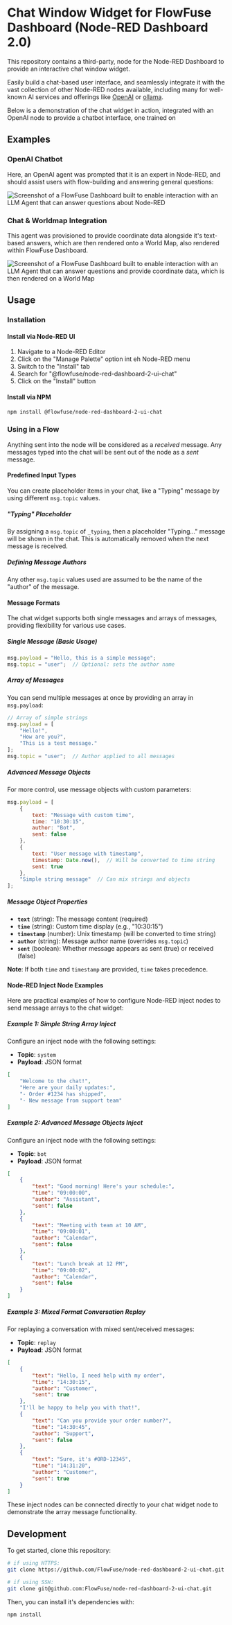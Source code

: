 # Chat Window Widget for FlowFuse Dashboard (Node-RED Dashboard 2.0)

This repository contains a third-party, node for the Node-RED Dashboard to provide an interactive chat window widget.

Easily build a chat-based user interface, and seamlessly integrate it with the vast collection of other Node-RED nodes available, including many for well-known AI services and offerings like [OpenAI](https://flows.nodered.org/node/@inductiv/node-red-openai-api) or [ollama](https://flows.nodered.org/node/node-red-contrib-ollama).

Below is a demonstration of the chat widget in action, integrated with an OpenAI node to provide a chatbot interface, one trained on 

## Examples

### OpenAI Chatbot

Here, an OpenAI agent was prompted that it is an expert in Node-RED, and should assist users with flow-building and answering general questions:

<img style="max-width:600px; margin: auto;" alt="Screenshot of a FlowFuse Dashboard built to enable interaction with an LLM Agent that can answer questions about Node-RED" src="./docs/screenshot-open-ai.png" />

### Chat & Worldmap Integration

This agent was provisioned to provide coordinate data alongside it's text-based answers, which are then rendered onto a World Map, also rendered within FlowFuse Dashboard.

<img alt="Screenshot of a FlowFuse Dashboard built to enable interaction with an LLM Agent that can answer questions and provide coordinate data, which is then rendered on a World Map" src="./docs/screenshot-worldmap.png" />

## Usage

### Installation

#### Install via Node-RED UI

1. Navigate to a Node-RED Editor
2. Click on the "Manage Palette" option int eh Node-RED menu
3. Switch to the "Install" tab
4. Search for "@flowfuse/node-red-dashboard-2-ui-chat"
5. Click on the "Install" button

#### Install via NPM

```bash
npm install @flowfuse/node-red-dashboard-2-ui-chat
```

### Using in a Flow

Anything sent into the node will be considered as a _received_ message. Any messages typed into the chat will be sent out of the node as a _sent_ message.

#### Predefined Input Types

You can create placeholder items in your chat, like a "Typing" message by using different `msg.topic` values.

##### "Typing" Placeholder

By assigning a `msg.topic` of `_typing`, then a placeholder "Typing..." message will be shown in the chat. This is automatically removed when the next message is received.

##### Defining Message Authors

Any other `msg.topic` values used are assumed to be the name of the "author" of the message.

#### Message Formats

The chat widget supports both single messages and arrays of messages, providing flexibility for various use cases.

##### Single Message (Basic Usage)

```javascript
msg.payload = "Hello, this is a simple message";
msg.topic = "user";  // Optional: sets the author name
```

##### Array of Messages

You can send multiple messages at once by providing an array in `msg.payload`:

```javascript
// Array of simple strings
msg.payload = [
    "Hello!",
    "How are you?",
    "This is a test message."
];
msg.topic = "user";  // Author applied to all messages
```

##### Advanced Message Objects

For more control, use message objects with custom parameters:

```javascript
msg.payload = [
    {
        text: "Message with custom time",
        time: "10:30:15",
        author: "Bot",
        sent: false
    },
    {
        text: "User message with timestamp",
        timestamp: Date.now(),  // Will be converted to time string
        sent: true
    },
    "Simple string message"  // Can mix strings and objects
];
```

##### Message Object Properties

- **`text`** (string): The message content (required)
- **`time`** (string): Custom time display (e.g., "10:30:15")
- **`timestamp`** (number): Unix timestamp (will be converted to time string)
- **`author`** (string): Message author name (overrides `msg.topic`)
- **`sent`** (boolean): Whether message appears as sent (true) or received (false)

**Note**: If both `time` and `timestamp` are provided, `time` takes precedence.

#### Node-RED Inject Node Examples

Here are practical examples of how to configure Node-RED inject nodes to send message arrays to the chat widget:

##### Example 1: Simple String Array Inject

Configure an inject node with the following settings:
- **Topic**: `system`
- **Payload**: JSON format
```json
[
    "Welcome to the chat!",
    "Here are your daily updates:",
    "- Order #1234 has shipped",
    "- New message from support team"
]
```

##### Example 2: Advanced Message Objects Inject

Configure an inject node with the following settings:
- **Topic**: `bot`  
- **Payload**: JSON format
```json
[
    {
        "text": "Good morning! Here's your schedule:",
        "time": "09:00:00",
        "author": "Assistant",
        "sent": false
    },
    {
        "text": "Meeting with team at 10 AM",
        "time": "09:00:01",
        "author": "Calendar",
        "sent": false
    },
    {
        "text": "Lunch break at 12 PM",
        "time": "09:00:02", 
        "author": "Calendar",
        "sent": false
    }
]
```

##### Example 3: Mixed Format Conversation Replay

For replaying a conversation with mixed sent/received messages:
- **Topic**: `replay`
- **Payload**: JSON format
```json
[
    {
        "text": "Hello, I need help with my order",
        "time": "14:30:15",
        "author": "Customer",
        "sent": true
    },
    "I'll be happy to help you with that!",
    {
        "text": "Can you provide your order number?",
        "time": "14:30:45",
        "author": "Support",
        "sent": false
    },
    {
        "text": "Sure, it's #ORD-12345",
        "time": "14:31:20",
        "author": "Customer", 
        "sent": true
    }
]
```

These inject nodes can be connected directly to your chat widget node to demonstrate the array message functionality.

## Development

To get started, clone this repository:

```bash
# if using HTTPS:
git clone https://github.com/FlowFuse/node-red-dashboard-2-ui-chat.git

# if using SSH:
git clone git@github.com:FlowFuse/node-red-dashboard-2-ui-chat.git
```

Then, you can install it's dependencies with:

```bash
npm install
```